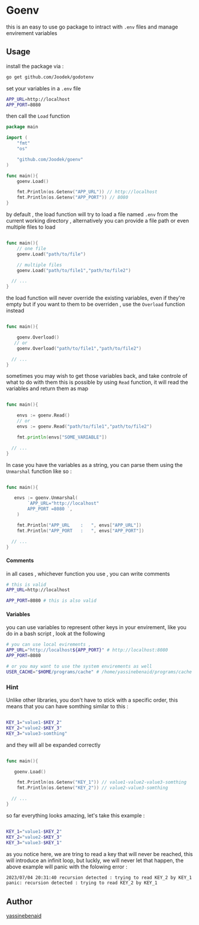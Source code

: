 # Goenv

this is an easy to use go package to intract with `.env` files and manage envirement variables

## Usage

install the package via :

```bash
go get github.com/Joodek/godotenv
```

set your variables in a `.env` file

```bash
APP_URL=http://localhost
APP_PORT=8080

```

then call the `Load` function

```go
package main

import (
    "fmt"
    "os"

    "github.com/Joodek/goenv"
)

func main(){
    goenv.Load()

    fmt.Println(os.Getenv("APP_URL")) // http://localhost
    fmt.Println(os.Getenv("APP_PORT")) // 8080
}

```

by default , the load function will try to load a file named `.env` from the current working directory , alternatively you can provide a file path or even multiple files to load

```go

func main(){
    // one file
    goenv.Load("path/to/file")

    // multiple files
    goenv.Load("path/to/file1","path/to/file2")

  // ...
}

```

the load function will never override the existing variables, even if they're empty
but if you want to them to be overriden , use the `Overload` function instead

```go

func main(){

    goenv.Overload()
   // or
    goenv.Overload("path/to/file1","path/to/file2")

  // ...
}

```

sometimes you may wish to get those variables back, and take controle of what to do with them
this is possible by using `Read` function, it will read the variables and return them as map

```go

func main(){

    envs := goenv.Read()
    // or
    envs := goenv.Read("path/to/file1","path/to/file2")

    fmt.println(envs["SOME_VARIABLE"])

  // ...
}

```

In case you have the variables as a string, you can parse them using the `Unmarshal` function like so :

```go

func main(){

   envs := goenv.Unmarshal(
		`APP_URL="http://localhost"
		APP_PORT =8080 `,
	)

	fmt.Println("APP_URL    :   ", envs["APP_URL"])
	fmt.Println("APP_PORT   :   ", envs["APP_PORT"])

  // ...
}

```

#### Comments

in all cases , whichever function you use , you can write comments

```bash
# this is valid
APP_URL=http://localhost

APP_PORT=8080 # this is also valid

```

#### Variables

you can use variables to represent other keys in your envirement, like you do in a bash script , look at the following

```bash
# you can use local evirements ,
APP_URL="http://localhost${APP_PORT}" # http://localhost:8080
APP_PORT=8080

# or you may want to use the system envirements as well
USER_CACHE="$HOME/programs/cache" # /home/yassinebenaid/programs/cache

```

### Hint

Unlike other libraries, you don't have to stick with a specific order, this means that you can have somthing similar to this :

```bash

KEY_1="value1-$KEY_2"
KEY_2="value2-$KEY_3"
KEY_3="value3-somthing"
```

and they will all be expanded correctly

```go

func main(){

   goenv.Load()

	fmt.Println(os.Getenv("KEY_1")) // value1-value2-value3-somthing
	fmt.Println(os.Getenv("KEY_2")) // value2-value3-somthing

  // ...
}

```

so far everything looks amazing, let's take this example :

```bash

KEY_1="value1-$KEY_2"
KEY_2="value2-$KEY_3"
KEY_3="value3-$KEY_1"
```

as you notice here, we are tring to read a key that will never be reached, this will introduce an infinit loop, but luckly, we will never let that happen, the above example will panic with the folowing error :

```bash
2023/07/04 20:31:40 recursion detected : trying to read KEY_2 by KEY_1
panic: recursion detected : trying to read KEY_2 by KEY_1
```

## Author

[yassinebenaid](https://github.com/yassinebenaid)
